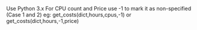 Use Python 3.x 
For CPU count and Price use -1 to mark it as non-specified (Case 1 and 2)
eg: get_costs(dict,hours,cpus,-1) or get_costs(dict,hours,-1,price)
